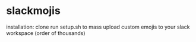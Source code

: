 # slackmojis

installation:
clone
run setup.sh to mass upload custom emojis to your slack workspace (order of thousands)

